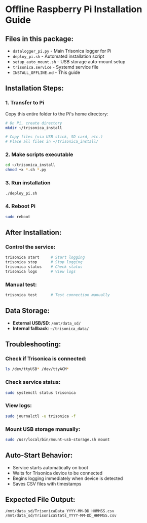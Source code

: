 # Offline Raspberry Pi Installation Guide

## Files in this package:
- `datalogger_pi.py` - Main Trisonica logger for Pi
- `deploy_pi.sh` - Automated installation script
- `setup_auto_mount.sh` - USB storage auto-mount setup
- `trisonica.service` - Systemd service file
- `INSTALL_OFFLINE.md` - This guide

## Installation Steps:

### 1. Transfer to Pi
Copy this entire folder to the Pi's home directory:
```bash
# On Pi, create directory
mkdir ~/trisonica_install

# Copy files (via USB stick, SD card, etc.)
# Place all files in ~/trisonica_install/
```

### 2. Make scripts executable
```bash
cd ~/trisonica_install
chmod +x *.sh *.py
```

### 3. Run installation
```bash
./deploy_pi.sh
```

### 4. Reboot Pi
```bash
sudo reboot
```

## After Installation:

### Control the service:
```bash
trisonica start     # Start logging
trisonica stop      # Stop logging
trisonica status    # Check status
trisonica logs      # View logs
```

### Manual test:
```bash
trisonica test      # Test connection manually
```

## Data Storage:
- **External USB/SD**: `/mnt/data_sd/`
- **Internal fallback**: `~/trisonica_data/`

## Troubleshooting:

### Check if Trisonica is connected:
```bash
ls /dev/ttyUSB* /dev/ttyACM*
```

### Check service status:
```bash
sudo systemctl status trisonica
```

### View logs:
```bash
sudo journalctl -u trisonica -f
```

### Mount USB storage manually:
```bash
sudo /usr/local/bin/mount-usb-storage.sh mount
```

## Auto-Start Behavior:
- Service starts automatically on boot
- Waits for Trisonica device to be connected
- Begins logging immediately when device is detected
- Saves CSV files with timestamps

## Expected File Output:
```
/mnt/data_sd/TrisonicaData_YYYY-MM-DD_HHMMSS.csv
/mnt/data_sd/TrisonicaStats_YYYY-MM-DD_HHMMSS.csv
```